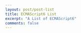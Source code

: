 ```yaml
---
layout: post/post-list
title: ECMAScript6 List
excerpt: "A List of ECMAScript6"
comments: false
---
```

